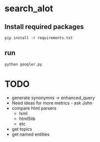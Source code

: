 search_alot
===========

## Install required packages
```
pip install -r requirements.txt
```
## run
```python
python googler.py
```

# TODO
- generate synonymns -> enhanced_query
- Need ideas for more metrics - ask John
- compare html parsers
	- lxml
	- html5lib
	- etc
- get topics
- get named entities
